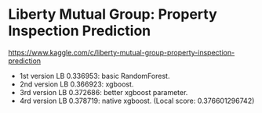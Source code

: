 Liberty Mutual Group: Property Inspection Prediction
====================================================

https://www.kaggle.com/c/liberty-mutual-group-property-inspection-prediction

- 1st version LB 0.336953: basic RandomForest.
- 2nd version LB 0.366923: xgboost.
- 3rd version LB 0.372686: better xgboost parameter.
- 4rd version LB 0.378719: native xgboost. (Local score: 0.376601296742)